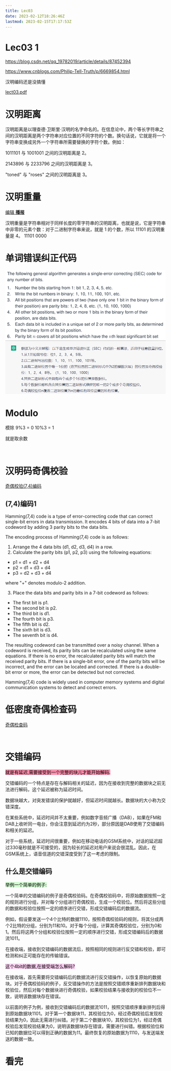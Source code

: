 ```yaml
---
title: Lec03
date: 2023-02-12T18:26:46Z
lastmod: 2023-02-15T17:17:53Z
---
```


# Lec03 1

https://blog.csdn.net/qq_19782019/article/details/87452394

https://www.cnblogs.com/Philip-Tell-Truth/p/6669854.html

汉明编码还是没搞懂

[lect03.pdf](assets/lect03-20230211101313-utgpkh0.pdf)

# 汉明距离

汉明距离是以理查德·卫斯里·汉明的名字命名的。在信息论中，两个等长字符串之间的汉明距离是两个字符串对应位置的不同字符的个数。换句话说，它就是将一个字符串变换成另外一个字符串所需要替换的字符个数。例如：

1011101 与 1001001 之间的汉明距离是 2。

2143896 与 2233796 之间的汉明距离是 3。

"toned" 与 "roses" 之间的汉明距离是 3。

# 汉明重量

[编辑 ](javascript:;)**[播报](javascript:;)**

汉明重量是字符串相对于同样长度的零字符串的汉明距离，也就是说，它是字符串中非零的元素个数：对于二进制字符串来说，就是 1 的个数，所以 11101 的汉明重量是 4。
11101
0000

# 单词错误纠正代码

![截图_20230212185513](assets/截图_20230212185513-20230212185523-ynfohwj.png)

# Modulo

模除 9%3 = 0 10%3 = 1

就是取余数

‍

# 汉明码奇偶校验

[奇偶校验(7,4)编码](https://blog.csdn.net/weixin_57915039/article/details/117523933?spm=1001.2014.3001.5501)

## (7,4)编码1

Hamming(7,4) code is a type of error-correcting code that can correct single-bit errors in data transmission. It encodes 4 bits of data into a 7-bit codeword by adding 3 parity bits to the data bits.

The encoding process of Hamming(7,4) code is as follows:

1. Arrange the 4 data bits (d1, d2, d3, d4) in a row.
2. Calculate the parity bits (p1, p2, p3) using the following equations:

* p1 = d1 + d2 + d4
* p2 = d1 + d3 + d4
* p3 = d2 + d3 + d4

where "+" denotes modulo-2 addition.

3. Place the data bits and parity bits in a 7-bit codeword as follows:

* The first bit is p1.
* The second bit is p2.
* The third bit is d1.
* The fourth bit is p3.
* The fifth bit is d2.
* The sixth bit is d3.
* The seventh bit is d4.

The resulting codeword can be transmitted over a noisy channel. When a codeword is received, its parity bits can be recalculated using the same equations. If there is no error, the recalculated parity bits will match the received parity bits. If there is a single-bit error, one of the parity bits will be incorrect, and the error can be located and corrected. If there is a double-bit error or more, the error can be detected but not corrected.

Hamming(7,4) code is widely used in computer memory systems and digital communication systems to detect and correct errors.

# 低密度奇偶检查码

[奇偶检查码](https://zh.wikipedia.org/wiki/%E4%BD%8E%E5%AF%86%E5%BA%A6%E5%A5%87%E5%81%B6%E6%AA%A2%E6%9F%A5%E7%A2%BC)

‍
# 交错编码

<mark style="background: #FF5582A6;">就是有延迟,需要接受到一个完整的块儿才能开始解码.</mark>

交错编码的一个特点是存在与解码相关的延迟，因为在接收到完整的数据块之前无法进行解码，这个延迟被称为延迟时间。

数据块越大，对突发错误的保护就越好，但延迟时间就越长。数据块的大小称为交错深度。

在某些系统中，延迟时间并不太重要，例如数字音频广播（DAB），如果在FM和DAB上收听同一电台，你会注意到延迟约为2秒，部分原因是DAB使用了交错编码和相关的延迟。

对于一些系统，延迟时间很重要，例如在移动电话的GSM系统中，对话的延迟超过330毫秒就是不可接受的，因为较长的延迟对用户来说会很混乱。因此，在GSM系统上，语音信道的交错深度受到了这一考虑的限制。
## 什么是交错编码
<mark style="background: #BBFABBA6;">举例一个简单的例子:</mark>

一个简单的交错编码的例子是奇偶校验码。在奇偶校验码中，将原始数据按照一定的规则进行分组，并对每个分组进行奇偶校验，生成一个校验位。然后将这些分组的数据和校验位按照一定的顺序进行交错，形成交错编码后的数据流。

例如，假设要发送一个4个比特的数据1110，按照奇偶校验码的规则，将其分成两个2比特的分组，分别为11和10。对于每个分组，计算其奇偶校验位，分别为0和1。然后将这两个分组和校验位按照一定的顺序进行交错，形成交错编码后的数据流1011。

在接收端，接收到交错编码的数据流后，按照相同的规则进行反交错和校验，即可检测和纠正可能存在的传输错误。

<mark style="background: #FFB8EBA6;">这个4bit的数据,在接受端怎么解码?
</mark>

在接收端，首先需要将交错编码后的数据流进行反交错操作，以恢复原始的数据块。对于奇偶校验码的例子，反交错操作的方法是按照交错顺序重新排列数据块和校验位，然后对每个数据块进行奇偶校验，如果校验结果与接收到的校验位不一致，说明该数据块存在错误。

以前面的例子为例，接收到交错编码后的数据流1011，按照交错顺序重新排列后得到原始数据块1101。对于第一个数据块11，其校验位为0，经过奇偶校验后发现校验结果为0，因此无需进行纠错。对于第二个数据块10，其校验位为1，经过奇偶校验后发现校验结果为0，说明该数据块存在错误，需要进行纠错。根据校验位和已知的数据位可以得到正确的数据为11。最终恢复的原始数据为1110，与发送端发送的数据一致。


# 看完